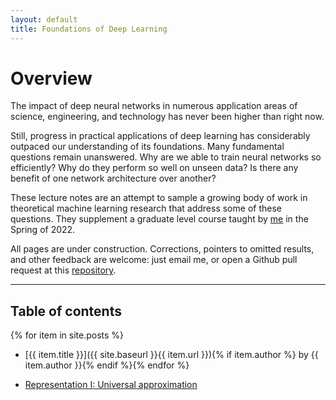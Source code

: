 ```yaml
---
layout: default
title: Foundations of Deep Learning
---
```


# Overview

The impact of deep neural networks in numerous application areas of science, engineering, and technology has never been higher than right now.

Still, progress in practical applications of deep learning has considerably outpaced our understanding of its foundations. Many fundamental questions remain unanswered. Why are we able to train neural networks so efficiently? Why do they perform so well on unseen data? Is there any benefit of one network architecture over another?

These lecture notes are an attempt to sample a growing body of work in theoretical machine learning research that address some of these questions. They supplement a graduate level course taught by [me](https://chinmayhegde.github.io/) in the Spring of 2022.

All pages are under construction. Corrections, pointers to omitted results, and other feedback are welcome: just email me, or open a Github pull request at this [repository](https://github.com/chinmayhegde/fodl).

---

## Table of contents
{% for item in site.posts %}
* [{{ item.title }}]({{ site.baseurl }}{{ item.url }}){% if item.author %} by {{ item.author }}{% endif %}{% endfor %}

* [Representation I: Universal approximation]()
